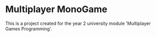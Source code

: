 # Multiplayer MonoGame
 This is a project created for the year 2 university module 'Multiplayer Games Programming'.
